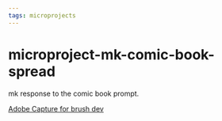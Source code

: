 ```yaml
---
tags: microprojects
---
```

# microproject-mk-comic-book-spread

mk response to the comic book prompt.


[Adobe Capture for brush dev](https://www.youtube.com/watch?v=RDT0aMPE37s)

